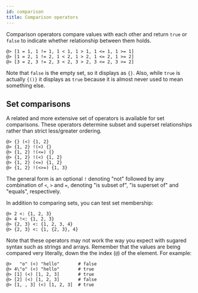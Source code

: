 ```yaml
---
id: comparison
title: Comparison operators
---
```


Comparison operators compare values with each other and return `true` or `false`
to indicate whether relationship between them holds.

```arrai
@> [1 = 1, 1 != 1, 1 < 1, 1 > 1, 1 <= 1, 1 >= 1]
@> [1 = 2, 1 != 2, 1 < 2, 1 > 2, 1 <= 2, 1 >= 2]
@> [3 = 2, 3 != 2, 3 < 2, 3 > 2, 3 <= 2, 3 >= 2]
```

Note that `false` is the empty set, so it displays as `{}`. Also, while `true`
is actually `{()}` it displays as `true` because it is almost never used to mean
something else.

## Set comparisons

A related and more extensive set of operators is available for set comparisons.
These operators determine subset and superset relationships rather than strict
less/greater ordering.

```arrai
@> {} (<) {1, 2}
@> {1, 2} !(<) {}
@> {1, 2} !(<=) {}
@> {1, 2} !(<) {1, 2}
@> {1, 2} (<=) {1, 2}
@> {1, 2} !(<>=) {1, 3}
```

The general form is an optional `!` denoting "not" followed by any combination
of `<`, `>` and `=`, denoting "is subset of", "is superset of" and "equals",
respectively.

In addition to comparing sets, you can test set membership:

```arrai
@> 2 <: {1, 2, 3}
@> 4 !<: {1, 2, 3}
@> {2, 3} <: {1, 2, 3, 4}
@> {2, 3} <: {1, {2, 3}, 4}
```

Note that these operators may not work the way you expect with sugared syntax
such as strings and arrays. Remember that the values are being compared very
literally, down the the index (`@`) of the element. For example:

```arrai
@>   "o" (<) "hello"       # false
@> 4\"o" (<) "hello"       # true
@> [1] (<) [1, 2, 3]       # true
@> [2] (<) [1, 2, 3]       # false
@> [1, , 3] (<) [1, 2, 3]  # true
```
